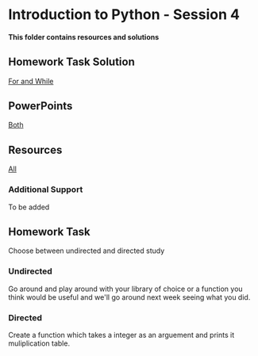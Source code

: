 # Introduction to Python - Session 4
#### This folder contains resources and solutions 

## Homework Task Solution
[For and While](https://github.com/KeaganKozlowski/python-course/blob/main/Session%204/Resources/Homework%20Solution/ReadMe.md)

## PowerPoints
[Both](https://github.com/KeaganKozlowski/python-course/blob/main/Session%204/PowerPoints/ReadMe.md)
## Resources
[All](https://github.com/KeaganKozlowski/python-course/blob/main/Session%204/Resources/ReadMe.md)

### Additional Support
To be added
## Homework Task
Choose between undirected and directed study
### Undirected
Go around and play around with your library of choice or a function you think would be useful and we'll go around next week seeing what you did.
### Directed
Create a function which takes a integer as an arguement and prints it muliplication table. 


